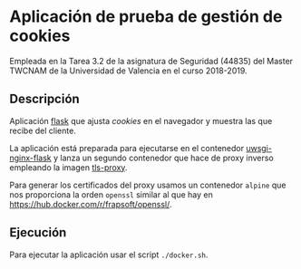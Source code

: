 # Aplicación de prueba de gestión de cookies 

Empleada en la Tarea 3.2 de la asignatura de Seguridad (44835) del Master
TWCNAM de la Universidad de Valencia en el curso 2018-2019.

## Descripción

Aplicación [flask](http://flask.pocoo.org/) que ajusta _cookies_ en el
navegador y muestra las que recibe del cliente.

La aplicación está preparada para ejecutarse en el contenedor
[uwsgi-nginx-flask](https://hub.docker.com/r/tiangolo/uwsgi-nginx-flask) y
lanza un segundo contenedor que hace de proxy inverso empleando la imagen
[tls-proxy](https://hub.docker.com/r/flaccid/tls-proxy).

Para generar los certificados del proxy usamos un contenedor `alpine` que nos
proporciona la orden `openssl` similar al que hay en
https://hub.docker.com/r/frapsoft/openssl/.

## Ejecución

Para ejecutar la aplicación usar el script `./docker.sh`.
